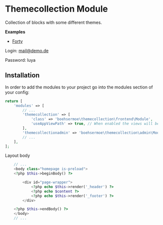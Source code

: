# Themecollection Module
 
Collection of blocks with some different themes.

**Examples**

+ [Forty](http://forty.bennetklarhoelter.de/)

Login: mail@demo.de

Password: luya

## Installation

In order to add the modules to your project go into the modules section of your config:

```php
return [
    'modules' => [
        // ...
        'themecollection' => [
            'class' => 'boehsermoe\themecollection\frontend\Module',
            'useAppViewPath' => true, // When enabled the views will be looked up in the @app/views folder, otherwise the views shipped with the module will be used.
        ],
        'themecollectionadmin' => 'boehsermoe\themecollection\admin\Module',
        // ...
    ],
];
```

Layout body
```php
    // ...
    <body class="homepage is-preload">
    <?php $this->beginBody() ?>

        <div id="page-wrapper">
            <?php echo $this->render('_header') ?>
            <?php echo $content ?>
            <?php echo $this->render('_footer') ?>
        </div>

    <?php $this->endBody() ?>
    </body>
    // ...
```
